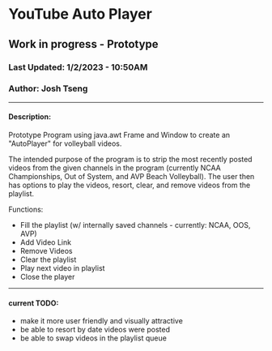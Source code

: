 # YouTube Auto Player

## Work in progress - Prototype
### Last Updated: 1/2/2023 - 10:50AM
### Author: Josh Tseng

---

#### Description:
Prototype Program using java.awt Frame and Window to create an "AutoPlayer" for volleyball videos.

The intended purpose of the program is to strip the most recently posted videos from the given channels in the program (currently NCAA Championships, Out of System, and AVP Beach Volleyball). The user then has options to play the videos, resort, clear, and remove videos from the playlist.

Functions:
- Fill the playlist (w/ internally saved channels - currently: NCAA, OOS, AVP)
- Add Video Link
- Remove Videos
- Clear the playlist
- Play next video in playlist
- Close the player

---

#### current TODO:
- make it more user friendly and visually attractive
- be able to resort by date videos were posted
- be able to swap videos in the playlist queue
